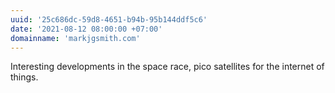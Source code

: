 ```yaml
---
uuid: '25c686dc-59d8-4651-b94b-95b144ddf5c6'
date: '2021-08-12 08:00:00 +07:00'
domainname: 'markjgsmith.com'
---
```

Interesting developments in the space race, pico satellites for the internet of things.